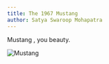 ```yaml
---
title: The 1967 Mustang
author: Satya Swaroop Mohapatra
---
```


Mustang , you beauty.

![Mustang](./meritt-thomas-VTHzac3Cp8A-unsplash.jpg)
